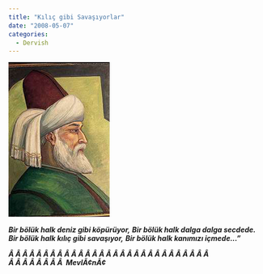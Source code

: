 ```yaml
---
title: "Kılıç gibi Savaşıyorlar"
date: "2008-05-07"
categories: 
  - Dervish
---
```


**_[![mevlana.jpg](../uploads/2008/05/mevlana-3.jpg)](../uploads/2008/05/mevlana-3.jpg "mevlana.jpg")_**

**_Bir bölük halk deniz gibi köpürüyor,_** **_Bir bölük halk dalga dalga secdede._** **_Bir bölük halk kılıç gibi savaşıyor,_** **_Bir bölük halk kanımızı içmede...”_**

**_Â Â Â Â Â Â Â Â Â Â Â Â Â Â Â Â Â Â Â Â Â Â Â Â Â Â Â Â Â  Â Â Â Â Â Â Â Â  MevlÃ¢nÃ¢_**
